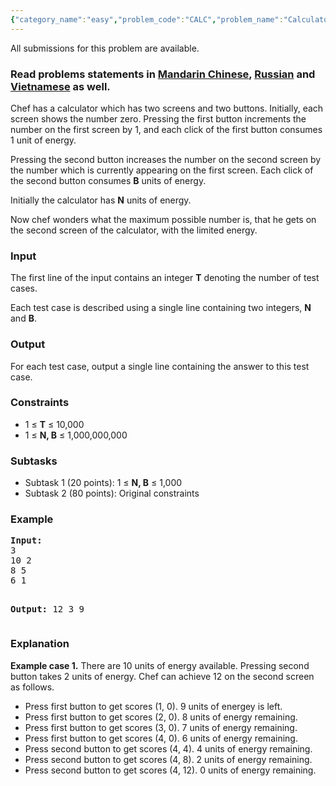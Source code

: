 ```yaml
---
{"category_name":"easy","problem_code":"CALC","problem_name":"Calculator ","languages_supported":{"0":"ADA","1":"ASM","2":"BASH","3":"BF","4":"C","5":"C99 strict","6":"CAML","7":"CLOJ","8":"CLPS","9":"CPP 4.3.2","10":"CPP 6.3","11":"CPP14","12":"CS2","13":"D","14":"ERL","15":"FORT","16":"FS","17":"GO","18":"HASK","19":"ICK","20":"ICON","21":"JAVA","22":"JS","23":"LISP clisp","24":"LISP sbcl","25":"LUA","26":"NEM","27":"NICE","28":"NODEJS","29":"PAS fpc","30":"PAS gpc","31":"PERL","32":"PERL6","33":"PHP","34":"PIKE","35":"PRLG","36":"PYPY","37":"PYTH","38":"PYTH 3.5","39":"RUBY","40":"SCALA","41":"SCM chicken","42":"SCM guile","43":"SCM qobi","44":"ST","45":"TCL","46":"TEXT","47":"WSPC"},"max_timelimit":1,"source_sizelimit":50000,"problem_author":"kingofnumbers","problem_tester":null,"date_added":"4-07-2017","tags":{"0":"easy","1":"july17","2":"kingofnumbers","3":"math","4":"simple"},"editorial_url":"https://discuss.codechef.com/problems/CALC","time":{"view_start_date":1500283800,"submit_start_date":1500283800,"visible_start_date":1500283800,"end_date":1735669800},"layout":"problem"}
---
```

<span class="solution-visible-txt">All submissions for this problem are available.</span><h3> Read problems statements in <a target="_blank" 
href="http://www.codechef.com/download/translated/JULY17/mandarin/CALC.pdf">Mandarin Chinese</a>, <a target="_blank" href="http://www.codechef.com/download/translated/JULY17/russian/CALC.pdf">Russian</a> and <a target="_blank" href="http://www.codechef.com/download/translated/JULY17/vietnamese/CALC.pdf">Vietnamese</a> as well.</h3>


<p>Chef has a calculator which has two screens and two buttons. Initially, each screen shows the number zero. Pressing the first button increments the number on the first screen by 1, and each click of the first button consumes 1 unit of energy.</p>

<p>Pressing the second button increases the number on the second screen by the number which is currently appearing on the first screen. Each click of the second button consumes <b>B</b> units of energy.</p>

<p>Initially the calculator has <b>N</b> units of energy.</p>

<p>Now chef wonders what the maximum possible number is, that he gets on the second screen of the calculator, with the limited energy.</p>

<h3>Input</h3>
<p>The first line of the input contains an integer <b>T</b> denoting the number of test cases.</p>

<p>Each test case is described using a single line containing two integers, <b>N</b> and <b>B</b>.</p>

<h3>Output</h3>
<p>For each test case, output a single line containing the answer to this test case.</p>

<h3>Constraints</h3>
<ul>
<li>1 ≤ <b>T</b> ≤ 10,000</li>
<li>1 ≤ <b>N, B</b> ≤ 1,000,000,000</li>
</ul>
<p> </p>


<h3>Subtasks</h3>
<ul>
<li>Subtask 1 (20 points): 1 ≤ <b>N, B</b> ≤ 1,000</li>
<li>Subtask 2 (80 points): Original constraints</li>
</ul>
<p> </p>


<h3>Example</h3>
<pre><b>Input:</b>
3
10 2
8 5
6 1

<b>Output:</b>
12
3
9
</pre>

<h3>Explanation</h3>
<p><b>Example case 1.</b> There are 10 units of energy available. Pressing second button takes 2 units of energy. Chef can achieve 12 on the second screen as follows.
<ul>
<li>Press first button to get scores (1, 0). 9 units of energey is left.</li>
<li>Press first button to get scores (2, 0). 8 units of energy remaining.</li>
<li>Press first button to get scores (3, 0). 7 units of energy remaining.</li>
<li>Press first button to get scores (4, 0). 6 units of energy remaining.</li>
<li>Press second button to get scores (4, 4). 4 units of energy remaining.</li>
<li>Press second button to get scores (4, 8). 2 units of energy remaining.</li>
<li>Press second button to get scores (4, 12). 0 units of energy remaining.</li>
</ul>
</p>